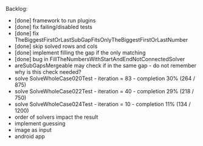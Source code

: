 Backlog:
- [done] framework to run plugins
- [done] fix failing/disabled tests
- [done] fix TheBiggestFirstOrLastSubGapFitsOnlyTheBiggestFirstOrLastNumber
- [done] skip solved rows and cols
- [done] implement filling the gap if the only matching
- [done] bug in FillTheNumbersWithStartAndEndNotConnectedSolver
- areSubGapsMergeable may check if in the same gap - do not remember why is this check needed?
- solve SolveWholeCase020Test - iteration = 83 - completion 30% (264 / 875)
- solve SolveWholeCase022Test - iteration = 40 - completion 29% (218 / 750)
- solve SolveWholeCase024Test - iteration = 10 - completion 11% (134 / 1200)
- order of solvers impact the result
- implement guessing
- image as input
- android app